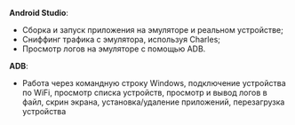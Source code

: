 **Android Studio**:
- Сборка и запуск приложения на эмуляторе и реальном устройстве;
- Сниффинг трафика с эмулятора, используя Charles;
- Просмотр логов на эмуляторе с помощью ADB.

**ADB**:
- Работа через командную строку Windows, подключение устройства по WiFi, просмотр списка устройств, 
 просмотр и вывод логов в файл, скрин экрана, установка/удаление приложений, перезагрузка устройства
 
